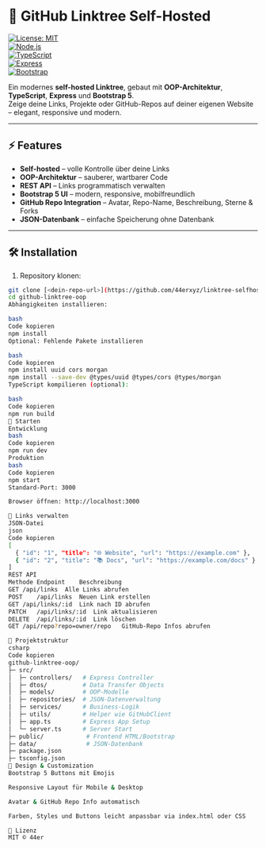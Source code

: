 # 🚀 GitHub Linktree Self-Hosted

[![License: MIT](https://img.shields.io/badge/License-MIT-blue.svg)](LICENSE)  
[![Node.js](https://img.shields.io/badge/Node.js-20.x-green)](https://nodejs.org/)  
[![TypeScript](https://img.shields.io/badge/TypeScript-5.9-blue)](https://www.typescriptlang.org/)  
[![Express](https://img.shields.io/badge/Express-4.18-yellow)](https://expressjs.com/)  
[![Bootstrap](https://img.shields.io/badge/Bootstrap-5.3-purple)](https://getbootstrap.com/)

Ein modernes **self-hosted Linktree**, gebaut mit **OOP-Architektur**, **TypeScript**, **Express** und **Bootstrap 5**.  
Zeige deine Links, Projekte oder GitHub-Repos auf deiner eigenen Website – elegant, responsive und modern.





---

## ⚡ Features

- **Self-hosted** – volle Kontrolle über deine Links
- **OOP-Architektur** – sauberer, wartbarer Code
- **REST API** – Links programmatisch verwalten
- **Bootstrap 5 UI** – modern, responsive, mobilfreundlich
- **GitHub Repo Integration** – Avatar, Repo-Name, Beschreibung, Sterne & Forks
- **JSON-Datenbank** – einfache Speicherung ohne Datenbank

---

## 🛠 Installation

1. Repository klonen:
```bash
git clone [<dein-repo-url>](https://github.com/44erxyz/linktree-selfhost.git)
cd github-linktree-oop
Abhängigkeiten installieren:

bash
Code kopieren
npm install
Optional: Fehlende Pakete installieren

bash
Code kopieren
npm install uuid cors morgan
npm install --save-dev @types/uuid @types/cors @types/morgan
TypeScript kompilieren (optional):

bash
Code kopieren
npm run build
🚀 Starten
Entwicklung
bash
Code kopieren
npm run dev
Produktion
bash
Code kopieren
npm start
Standard-Port: 3000

Browser öffnen: http://localhost:3000

🔗 Links verwalten
JSON-Datei
json
Code kopieren
[
  { "id": "1", "title": "🌐 Website", "url": "https://example.com" },
  { "id": "2", "title": "📚 Docs", "url": "https://example.com/docs" }
]
REST API
Methode	Endpoint	Beschreibung
GET	/api/links	Alle Links abrufen
POST	/api/links	Neuen Link erstellen
GET	/api/links/:id	Link nach ID abrufen
PATCH	/api/links/:id	Link aktualisieren
DELETE	/api/links/:id	Link löschen
GET	/api/repo?repo=owner/repo	GitHub-Repo Infos abrufen

📁 Projektstruktur
csharp
Code kopieren
github-linktree-oop/
├─ src/
│  ├─ controllers/   # Express Controller
│  ├─ dtos/          # Data Transfer Objects
│  ├─ models/        # OOP-Modelle
│  ├─ repositories/  # JSON-Datenverwaltung
│  ├─ services/      # Business-Logik
│  ├─ utils/         # Helper wie GitHubClient
│  ├─ app.ts         # Express App Setup
│  └─ server.ts      # Server Start
├─ public/            # Frontend HTML/Bootstrap
├─ data/              # JSON-Datenbank
├─ package.json
├─ tsconfig.json
🎨 Design & Customization
Bootstrap 5 Buttons mit Emojis

Responsive Layout für Mobile & Desktop

Avatar & GitHub Repo Info automatisch

Farben, Styles und Buttons leicht anpassbar via index.html oder CSS

📜 Lizenz
MIT © 44er
